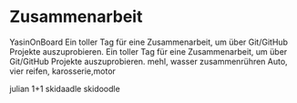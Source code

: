 # Zusammenarbeit

YasinOnBoard
Ein toller Tag für eine Zusammenarbeit, um über Git/GitHub Projekte auszuprobieren.
Ein toller Tag für eine Zusammenarbeit, um über Git/GitHub Projekte auszuprobieren.
mehl, wasser zusammenrühren
Auto, vier reifen, karosserie,motor

julian
1+1
skidaadle skidoodle

